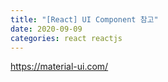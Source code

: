 ```yaml
---
title: "[React] UI Component 참고"
date: 2020-09-09
categories: react reactjs
---
```



https://material-ui.com/

